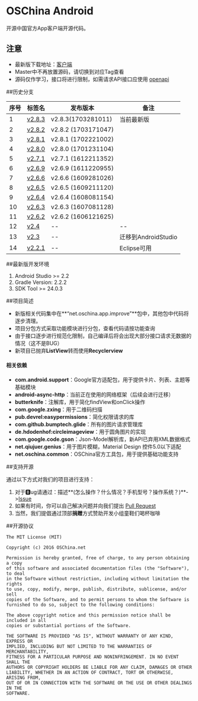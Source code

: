 # OSChina Android

开源中国官方App客户端开源代码。



## 注意

- 最新版下载地址：[客户端](http://www.oschina.net/app/)
- Master中不再放置源码，请切换到对应Tag查看
- 源码仅作学习，接口将进行限制，如需请求API接口应使用 [openapi](http://www.oschina.net/openapi)



##历史分支

| 序号 | 标签名                                      | 发布版本                | 备注               |
| ----| ---------------------------------------- | ------------------- | ---------------- |
| 1 | [v2.8.3](http://git.oschina.net/oschina/android-app/tree/v2.8.3/) | v2.8.3(1703281011) | 当前最新版            |
| 2 | [v2.8.2](http://git.oschina.net/oschina/android-app/tree/v2.8.2/) | v2.8.2 (1703171047) |            |
| 3 | [v2.8.1](http://git.oschina.net/oschina/android-app/tree/v2.8.1/) | v2.8.1 (1702221002) |             |
| 4 | [v2.8.0](http://git.oschina.net/oschina/android-app/tree/v2.8.0/) | v2.8.0 (1701231104) |             |
| 5 | [v2.7.1](http://git.oschina.net/oschina/android-app/tree/v2.7.1/) | v2.7.1 (1612211352) |             |
| 6 | [v2.6.9](http://git.oschina.net/oschina/android-app/tree/v2.6.9/) | v2.6.9 (1611220955) |             |
| 7 | [v2.6.6](http://git.oschina.net/oschina/android-app/tree/v2.6.6/) | v2.6.6 (1609281026) |                  |
| 8 | [v2.6.5](http://git.oschina.net/oschina/android-app/tree/v2.6.5/) | v2.6.5 (1609211120) |                  |
| 9 | [v2.6.4](http://git.oschina.net/oschina/android-app/tree/v2.6.4/) | v2.6.4 (1608081154) |                  |
| 10 | [v2.6.3](http://git.oschina.net/oschina/android-app/tree/v2.6.3/) | v2.6.3 (1607081128) |                  |
| 11 | [v2.6.2](http://git.oschina.net/oschina/android-app/tree/v2.6.2/) | v2.6.2 (1606121625)  |                  |
| 12 | [v2.4](http://git.oschina.net/oschina/android-app/tree/v2.4/) | --                  | --               |
| 13 | [v2.3](http://git.oschina.net/oschina/android-app/tree/v2.3/) | --                  | 迁移到AndroidStudio |
| 14 | [v2.2.1](http://git.oschina.net/oschina/android-app/tree/v2.2.1/) | --                  | Eclipse可用        |



##最新版开发环境

1. Android Studio >= 2.2
2. Gradle Version: 2.2.2
3. SDK Tool >= 24.0.3



##项目简述

- 新版相关代码集中在**“net.oschina.app.improve”**包中，其他包中代码将逐步清理。
- 项目分包方式采取功能模块进行分包，查看代码请按功能查询
- 由于接口逐步进行规范化限制，自己编译后将会出现大部分接口请求无数据的情况（这不是BUG）
- 新项目已抛弃**ListView**转而使用**Recyclerview**

#### 相关依赖

- **com.android.support**：Google官方适配包，用于提供卡片、列表、主题等基础模块
- **android-async-http**：当前正在使用的网络框架（后续会进行迁移）
- **butterknife**：注解库，用于简化findView和onClick操作
- **com.google.zxing**：用于二维码扫描
- **pub.devrel:easypermissions**：简化权限请求的库
- **com.github.bumptech.glide**：所有的图片请求管理库
- **de.hdodenhof:circleimageview**：用于圆角图片的实现
- **com.google.code.gson**：Json-Model解析库，新API已弃用XML数据格式
- **net.qiujuer.genius**：用于图片模糊，Material Design 控件5.0以下适配
- **net.oschina.common**：OSChina官方工具包，用于提供基础功能支持



##支持开源

通过以下方式对我们的项目进行支持：

1. 对于🅱ug请通过：描述**(怎么操作？什么情况？手机型号？操作系统？)**->[Issue](http://git.oschina.net/oschina/android-app/issues/new?issue%5Bassignee_id%5D=&issue%5Bmilestone_id%5D=)
2. 如果有时间，你可以自己解决问题并向我们提出 [Pull Request](http://git.oschina.net/oschina/android-app/pulls)
3. 当然，我们提倡通过顶部**捐赠**方式赞助开发小组童鞋们喝杯咖啡



##开源协议

	The MIT License (MIT)

	Copyright (c) 2016 OSChina.net

	Permission is hereby granted, free of charge, to any person obtaining a copy
	of this software and associated documentation files (the "Software"), to deal
	in the Software without restriction, including without limitation the rights
	to use, copy, modify, merge, publish, distribute, sublicense, and/or sell
	copies of the Software, and to permit persons to whom the Software is
	furnished to do so, subject to the following conditions:

	The above copyright notice and this permission notice shall be included in all
	copies or substantial portions of the Software.

	THE SOFTWARE IS PROVIDED "AS IS", WITHOUT WARRANTY OF ANY KIND, EXPRESS OR
	IMPLIED, INCLUDING BUT NOT LIMITED TO THE WARRANTIES OF MERCHANTABILITY,
	FITNESS FOR A PARTICULAR PURPOSE AND NONINFRINGEMENT. IN NO EVENT SHALL THE
	AUTHORS OR COPYRIGHT HOLDERS BE LIABLE FOR ANY CLAIM, DAMAGES OR OTHER
	LIABILITY, WHETHER IN AN ACTION OF CONTRACT, TORT OR OTHERWISE, ARISING FROM,
	OUT OF OR IN CONNECTION WITH THE SOFTWARE OR THE USE OR OTHER DEALINGS IN THE
	SOFTWARE.

